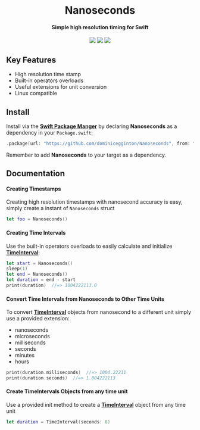 <h1 align='center'>Nanoseconds</h1>
<h4 align='center'>Simple high resolution timing for Swift</h4>
<div align='center'>
  <img src='https://img.shields.io/github/workflow/status/dominicegginton/Nanoseconds/CI?label=CI'>
  <img src='https://img.shields.io/github/v/tag/dominicegginton/Nanoseconds?include_prereleases&label=release'>
  <img src="https://img.shields.io/github/license/dominicegginton/Nanoseconds">
</div>

## Key Features

- High resolution time stamp
- Built-in operators overloads
- Useful extensions for unit conversion
- Linux compatible

## Install

Install via the [**Swift Package Manger**](https://swift.org/package-manager/) by declaring **Nanoseconds** as a dependency in your  `Package.swift`:

``` swift
.package(url: "https://github.com/dominicegginton/Nanoseconds", from: "0.0.2")
```

Remember to add **Nanoseconds** to your target as a dependency.

## Documentation

#### Creating Timestamps
Creating high resolution timestamps with nanosecond accuracy is easy, simply create a instant of `Nanoseconds` struct

```  swift
let foo = Nanoseconds()
```

#### Creating Time Intervals

Use the built-in operators overloads to easily calculate and initialize [**TimeInterval**](https://developer.apple.com/documentation/foundation/timeinterval):

``` swift
let start = Nanoseconds()
sleep(1)
let end = Nanoseconds()
let duration = end - start
print(duration)  //=> 1004222113.0
```

#### Convert Time Intervals from Nanoseconds to Other Time Units

To convert [**TimeInterval**](https://developer.apple.com/documentation/foundation/timeinterval) objects from nanosecond to a different unit simply use a provided extension:

- nanoseconds
- microseconds
- milliseconds
- seconds
- minutes
- hours

``` swift
print(duration.milliseconds)  //=> 1004.22211
print(duration.seconds)  //=> 1.004222113
```
#### Create TimeIntervals Objects from any time unit

Use a provided init method to create a [**TimeInterval**](https://developer.apple.com/documentation/foundation/timeinterval) object from any time unit

``` swift
let duration = TimeInterval(seconds: 8)
```
